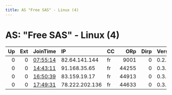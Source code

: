 ```yaml
---
title: AS "Free SAS" - Linux (4)
---
```


# AS: "Free SAS" - Linux (4)

|   Up |   Ext | JoinTime                                                                                            | IP             | CC   |   ORp |   Dirp | Version   | Contact   | Nickname           |   eFamMembers |
|-----:|------:|:----------------------------------------------------------------------------------------------------|:---------------|:-----|------:|-------:|:----------|:----------|:-------------------|--------------:|
|    0 |     0 | [07:55:14](https://metrics.torproject.org/rs.html#details/B90F41A293E375D411886FBFED5AF0437A16D605) | 82.64.141.144  | fr   |  9001 |      0 | 0.2.5.16  | None      | ididnteditheconfig |             1 |
|    0 |     0 | [14:43:11](https://metrics.torproject.org/rs.html#details/3BF0861529A129E7B30D41DE7828995A9703A337) | 91.168.35.65   | fr   | 44255 |      0 | 0.3.5.8   | None      | snap277            |             1 |
|    0 |     0 | [16:50:39](https://metrics.torproject.org/rs.html#details/EE94D81E8DF92892FBE994484055214DEE4CE1E6) | 83.159.19.17   | fr   | 44913 |      0 | 0.3.5.8   | None      | snap277            |             1 |
|    0 |     0 | [17:49:31](https://metrics.torproject.org/rs.html#details/450110C25A889E7B065E596769BA4974C9974B09) | 78.222.202.136 | fr   | 44633 |      0 | 0.3.5.8   | None      | snap277            |             1 |
